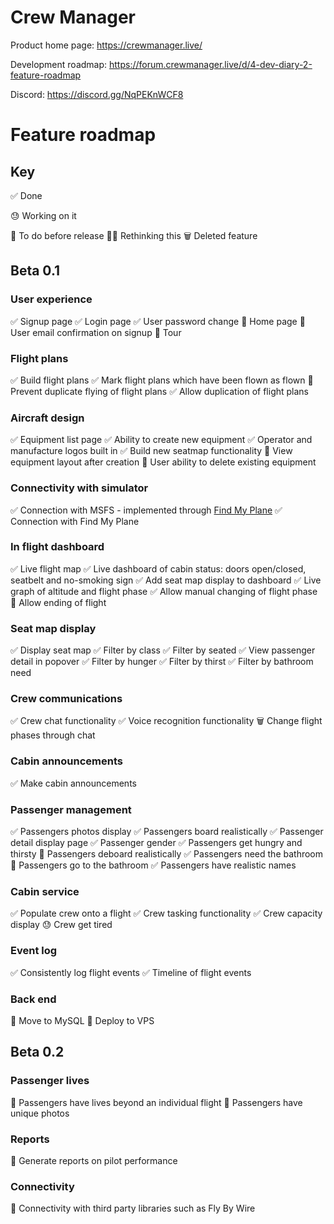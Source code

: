 # Crew Manager

Product home page: https://crewmanager.live/

Development roadmap: https://forum.crewmanager.live/d/4-dev-diary-2-feature-roadmap

Discord: https://discord.gg/NqPEKnWCF8

# Feature roadmap

## Key
✅ Done

😓 Working on it

🎯 To do before release
🤷‍♂️ Rethinking this
🗑 Deleted feature

## Beta 0.1

### User experience
✅ Signup page
✅ Login page
✅ User password change
🎯 Home page
🎯 User email confirmation on signup
🎯 Tour

### Flight plans
✅ Build flight plans
✅ Mark flight plans which have been flown as flown
🎯 Prevent duplicate flying of flight plans
✅ Allow duplication of flight plans

### Aircraft design
✅ Equipment list page
✅ Ability to create new equipment
✅ Operator and manufacture logos built in
✅ Build new seatmap functionality
🎯 View equipment layout after creation
🎯 User ability to delete existing equipment

### Connectivity with simulator
✅ Connection with MSFS - implemented through [Find My Plane](https://findmyplane.live)
✅ Connection with Find My Plane

### In flight dashboard
✅ Live flight map
✅ Live dashboard of cabin status: doors open/closed, seatbelt and no-smoking sign
✅ Add seat map display to dashboard
✅ Live graph of altitude and flight phase
✅ Allow manual changing of flight phase
🎯 Allow ending of flight

### Seat map display
✅ Display seat map
✅ Filter by class
✅ Filter by seated
✅ View passenger detail in popover
✅ Filter by hunger
✅ Filter by thirst
✅ Filter by bathroom need

### Crew communications
✅ Crew chat functionality
✅ Voice recognition functionality
🗑 Change flight phases through chat

### Cabin announcements
✅ Make cabin announcements

### Passenger management
✅ Passengers photos display
✅ Passengers board realistically
✅ Passenger detail display page
✅ Passenger gender
✅ Passengers get hungry and thirsty
🎯 Passengers deboard realistically
✅ Passengers need the bathroom
🎯 Passengers go to the bathroom
✅ Passengers have realistic names

### Cabin service
✅ Populate crew onto a flight
✅ Crew tasking functionality
✅ Crew capacity display
😓 Crew get tired

### Event log
✅ Consistently log flight events
✅ Timeline of flight events

### Back end
🎯 Move to MySQL
🎯 Deploy to VPS

## Beta 0.2

### Passenger lives
🎯 Passengers have lives beyond an individual flight
🎯 Passengers have unique photos

### Reports
🎯 Generate reports on pilot performance

### Connectivity
🎯 Connectivity with third party libraries such as Fly By Wire
